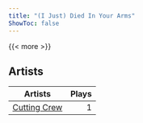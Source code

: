 ```yaml
---
title: "(I Just) Died In Your Arms"
ShowToc: false
---
```


{{< more >}}

## Artists
Artists | Plays 
----- | -----: 
[Cutting Crew](/artists/cutting-crew-37258) | 1

